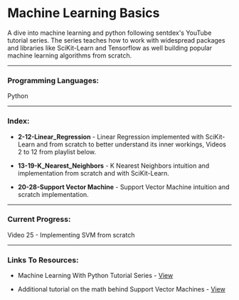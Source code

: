 # Machine Learning Basics

A dive into machine learning and python following sentdex's YouTube tutorial series.
The series teaches how to work with widespread packages and libraries like SciKit-Learn and Tensorflow as well building popular machine learning algorithms from scratch.

- - - -

### Programming Languages: ###
Python

- - - -

### Index: ###
* **2-12-Linear_Regression** - Linear Regression implemented with SciKit-Learn and from scratch to better understand its inner
                        workings, Videos 2 to 12 from playlist below.

* **13-19-K_Nearest_Neighbors** - K Nearest Neighbors intuition and implementation from scratch and with SciKit-Learn.

* **20-28-Support Vector Machine** - Support Vector Machine intuition and scratch implementation.

- - - -

### Current Progress: ###
Video 25 - Implementing SVM from scratch

- - - -

### Links To Resources: ###

* Machine Learning With Python Tutorial Series - [View](https://www.youtube.com/playlist?list=PLQVvvaa0QuDfKTOs3Keq_kaG2P55YRn5v)

* Additional tutorial on the math behind Support Vector Machines - [View](https://www.youtube.com/watch?v=_PwhiWxHK8o)